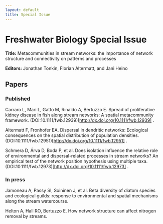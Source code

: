 ```yaml
---
layout: default
title: Special Issue
---
```


# Freshwater Biology Special Issue

**Title:** Metacommunities in stream networks: the importance of network structure and connectivity on patterns and processes

**Editors:** Jonathan Tonkin, Florian Altermatt, and Jani Heino

## Papers

### Published			

Carraro L, Mari L, Gatto M, Rinaldo A, Bertuzzo E. Spread of proliferative kidney disease in fish along stream networks: A spatial metacommunity framework. (DOI:10.1111/fwb.12939)[http://dx.doi.org/10.1111/fwb.12939] . 

Altermatt F, Fronhofer EA. 	Dispersal in dendritic networks: Ecological consequences on the spatial distribution of population densities. (DOI:10.1111/fwb.12951)[http://dx.doi.org/10.1111/fwb.12951] . 

Schmera D, Árva D, Boda P, et al. Does isolation influence the relative role of environmental and dispersal-related processes in stream networks? An empirical test of the network position hypothesis using multiple taxa. (DOI:10.1111/fwb.12973)[http://dx.doi.org/10.1111/fwb.12973] . 

### In press			

Jamoneau A, Passy SI, Soininen J, et al.	Beta diversity of diatom species and ecological guilds: response to environmental and spatial mechanisms along the stream watercourse.  

Helton A, Hall RO, Bertuzzo E.	How network structure can affect nitrogen removal by streams.  
